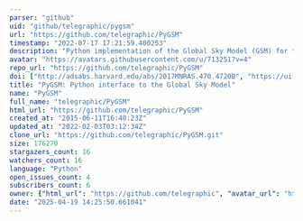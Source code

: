 ```yaml
---
parser: "github"
uid: "github/telegraphic/pygsm"
url: "https://github.com/telegraphic/PyGSM"
timestamp: "2022-07-17 17:21:59.400253"
description: "Python implementation of the Global Sky Model (GSM) for the radio sky between 10 MHz - 5 THz"
avatar: "https://avatars.githubusercontent.com/u/713251?v=4"
repo_url: "https://github.com/telegraphic/PyGSM"
doi: ["http://adsabs.harvard.edu/abs/2017MNRAS.470.4720B", "https://ui.adsabs.harvard.edu/abs/2016ascl.soft03013P/abstract"]
title: "PyGSM: Python interface to the Global Sky Model"
name: "PyGSM"
full_name: "telegraphic/PyGSM"
html_url: "https://github.com/telegraphic/PyGSM"
created_at: "2015-06-11T16:40:23Z"
updated_at: "2022-02-03T03:12:34Z"
clone_url: "https://github.com/telegraphic/PyGSM.git"
size: 176270
stargazers_count: 16
watchers_count: 16
language: "Python"
open_issues_count: 4
subscribers_count: 6
owner: {"html_url": "https://github.com/telegraphic", "avatar_url": "https://avatars.githubusercontent.com/u/713251?v=4", "login": "telegraphic", "type": "User"}
date: "2025-04-19 14:25:50.661041"
---
```

